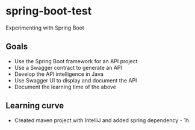 # spring-boot-test
Experimenting with Spring Boot

## Goals
* Use the Spring Boot framework for an API project
* Use a Swagger contract to generate an API
* Develop the API intelligence in Java
* Use Swagger UI to display and document the API
* Document the learning time of the above

## Learning curve
* Created maven project with IntelliJ and added spring dependency - 1h